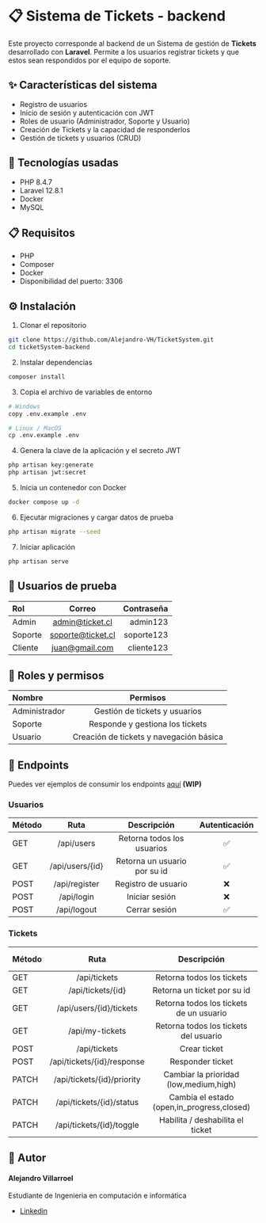 # 📋 Sistema de Tickets - backend
Este proyecto corresponde al backend de un Sistema de gestión de **Tickets** desarrollado con **Laravel**. Permite a los usuarios registrar tickets y que estos sean respondidos por el equipo de soporte.

## ✨ Características del sistema
- Registro de usuarios
- Inicio de sesión y autenticación con JWT
- Roles de usuario (Administrador, Soporte y Usuario)
- Creación de Tickets y la capacidad de responderlos
- Gestión de tickets y usuarios (CRUD)

## 🧪 Tecnologías usadas
- PHP 8.4.7
- Laravel 12.8.1
- Docker
- MySQL

## 📋 Requisitos
- PHP
- Composer
- Docker
- Disponibilidad del puerto: 3306

## ⚙️ Instalación
1. Clonar el repositorio
```bash
git clone https://github.com/Alejandro-VH/TicketSystem.git
cd ticketSystem-backend
```

2. Instalar dependencias
```bash
composer install
```

3. Copia el archivo de variables de entorno
```bash
# Windows
copy .env.example .env

# Linux / MacOS
cp .env.example .env
```

4. Genera la clave de la aplicación y el secreto JWT
```bash
php artisan key:generate
php artisan jwt:secret
```

5. Inicia un contenedor con Docker
```bash
docker compose up -d
```

6. Ejecutar migraciones y cargar datos de prueba
```bash
php artisan migrate --seed
```
7. Iniciar aplicación
```bash
php artisan serve
```

## 👥 Usuarios de prueba

| Rol | Correo   | Contraseña  |
|:----------|:--------:|---------:|
| Admin | admin@ticket.cl | admin123  |
| Soporte | soporte@ticket.cl | soporte123  |
| Cliente | juan@gmail.com | cliente123  |

## 🔐 Roles y permisos

| Nombre | Permisos   |
|:----------|:--------:|
| Administrador | Gestión de tickets y usuarios |
| Soporte | Responde y gestiona los tickets  |
| Usuario | Creación de tickets y navegación básica|

## 🔌 Endpoints

Puedes ver ejemplos de consumir los endpoints [aquí](/postman/) **(WIP)**

### Usuarios
| Método | Ruta   | Descripción  | Autenticación |
|:----------|:--------:|:---------:|:---------:|
| GET | /api/users | Retorna todos los usuarios  | ✅ |
| GET | /api/users/{id} | Retorna un usuario por su id | ✅ |
| POST | /api/register | Registro de usuario  | ❌ |
| POST | /api/login | Iniciar sesión  | ❌ |
| POST | /api/logout | Cerrar sesión  | ✅ |


### Tickets
| Método | Ruta   | Descripción  | Requiere autenticación |
|:----------|:--------:|:---------:|:---------:|
| GET | /api/tickets | Retorna todos los tickets  | ✅ |
| GET | /api/tickets/{id} | Retorna un ticket por su id  | ✅ |
| GET | /api/users/{id}/tickets | Retorna todos los tickets de un usuario  | ✅ |
| GET | /api/my-tickets | Retorna todos los tickets del usuario  | ✅ |
| POST | /api/tickets | Crear ticket  | ✅ |
| POST | /api/tickets/{id}/response | Responder ticket  | ✅ |
| PATCH | /api/tickets/{id}/priority | Cambiar la prioridad (low,medium,high)  | ✅ |
| PATCH | /api/tickets/{id}/status | Cambia el estado (open,in_progress,closed)  | ✅ |
| PATCH | /api/tickets/{id}/toggle | Habilita / deshabilita el ticket  | ✅ |


## 👤 Autor
#### Alejandro Villarroel
Estudiante de Ingenieria en computación e informática
- [Linkedin](https://www.linkedin.com/in/alevillarroel/)

